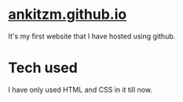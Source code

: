 # <a href="https://ankitzm.github.io/">ankitzm.github.io</a>

It's my first website that I have hosted using github.

# Tech used

I have only used HTML and CSS in it till now.
